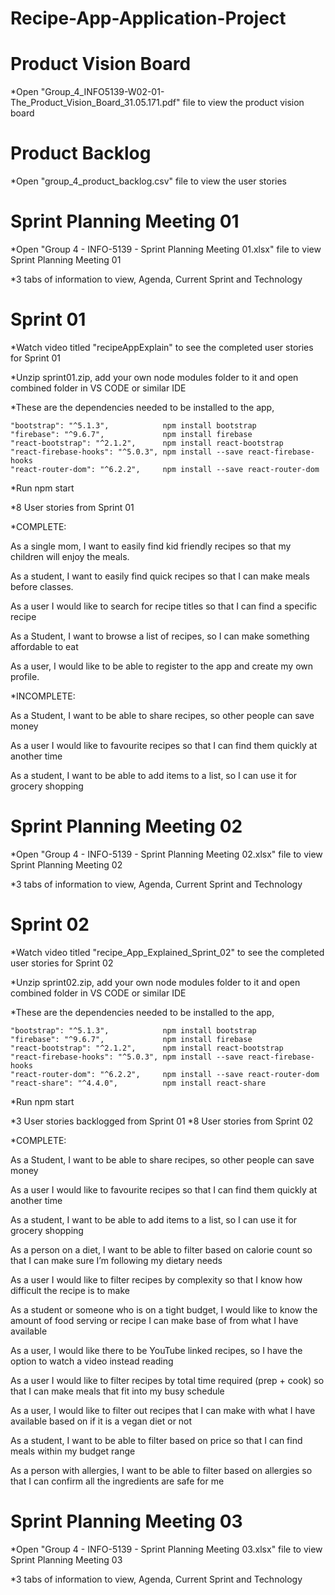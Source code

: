 # Recipe-App-Application-Project

# Product Vision Board

*Open "Group_4_INFO5139-W02-01-The_Product_Vision_Board_31.05.171.pdf" file to view the product vision board

# Product Backlog

*Open "group_4_product_backlog.csv" file to view the user stories

# Sprint Planning Meeting 01

*Open "Group 4 - INFO-5139 - Sprint Planning Meeting 01.xlsx" file to view Sprint Planning Meeting 01

*3 tabs of information to view, Agenda, Current Sprint and Technology

# Sprint 01

*Watch video titled "recipeAppExplain" to see the completed user stories for Sprint 01

*Unzip sprint01.zip, add your own node modules folder to it and open combined folder in VS CODE or similar IDE

*These are the dependencies needed to be installed to the app,

    "bootstrap": "^5.1.3",            npm install bootstrap
    "firebase": "^9.6.7",             npm install firebase
    "react-bootstrap": "^2.1.2",      npm install react-bootstrap
    "react-firebase-hooks": "^5.0.3", npm install --save react-firebase-hooks
    "react-router-dom": "^6.2.2",     npm install --save react-router-dom
    
*Run npm start

*8 User stories from Sprint 01

*COMPLETE:

As a single mom, I want to easily find kid friendly recipes so that my children will enjoy the meals.

As a student, I want to easily find quick recipes so that I can make meals before classes.

As a user I would like to search for recipe titles so that I can find a specific recipe

As a Student, I want to browse a list of recipes, so I can make something affordable to eat

As a user, I would like to be able to register to the app and create my own profile.

*INCOMPLETE:

As a Student, I want to be able to share recipes, so other people can save money

As a user I would like to favourite recipes so that I can find them quickly at another time

As a student, I want to be able to add items to a list, so I can use it for grocery shopping

# Sprint Planning Meeting 02

*Open "Group 4 - INFO-5139 - Sprint Planning Meeting 02.xlsx" file to view Sprint Planning Meeting 02

*3 tabs of information to view, Agenda, Current Sprint and Technology

# Sprint 02

*Watch video titled "recipe_App_Explained_Sprint_02" to see the completed user stories for Sprint 02

*Unzip sprint02.zip, add your own node modules folder to it and open combined folder in VS CODE or similar IDE

*These are the dependencies needed to be installed to the app,

    "bootstrap": "^5.1.3",            npm install bootstrap
    "firebase": "^9.6.7",             npm install firebase
    "react-bootstrap": "^2.1.2",      npm install react-bootstrap
    "react-firebase-hooks": "^5.0.3", npm install --save react-firebase-hooks
    "react-router-dom": "^6.2.2",     npm install --save react-router-dom
    "react-share": "^4.4.0",          npm install react-share
    
*Run npm start

*3 User stories backlogged from Sprint 01
*8 User stories from Sprint 02

*COMPLETE:

As a Student, I want to be able to share recipes, so other people can save money

As a user I would like to favourite recipes so that I can find them quickly at another time

As a student, I want to be able to add items to a list, so I can use it for grocery shopping

As a person on a diet, I want to be able to filter based on calorie count so that I can make sure I’m following my dietary needs

As a user I would like to filter recipes by complexity so that I know how difficult the recipe is to make

As a student or someone who is on a tight budget, I would like to know the amount of food serving or recipe I can make base of from what I have available

As a user, I would like there to be YouTube linked recipes, so I have the option to watch a video instead reading

As a user I would like to filter recipes by total time required (prep + cook) so that I can make meals that fit into my busy schedule

As a user, I would like to filter out recipes that I can make with what I have available based on if it is a vegan diet or not

As a student, I want to be able to filter based on price so that I can find meals within my budget range

As a person with allergies, I want to be able to filter based on allergies so that I can confirm all the ingredients are safe for me

# Sprint Planning Meeting 03

*Open "Group 4 - INFO-5139 - Sprint Planning Meeting 03.xlsx" file to view Sprint Planning Meeting 03

*3 tabs of information to view, Agenda, Current Sprint and Technology
